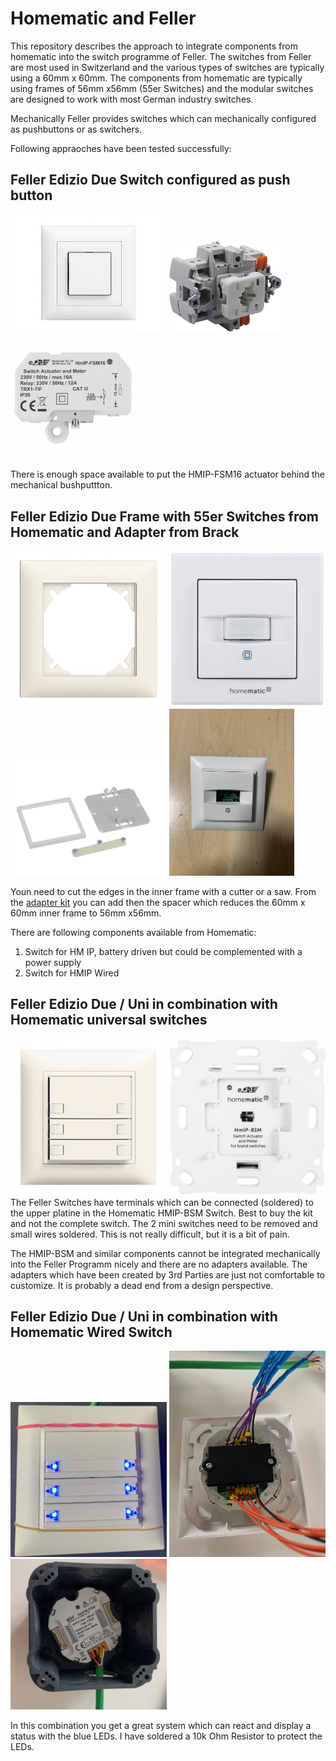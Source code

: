 # Homematic and Feller

This repository describes the approach to integrate components from homematic into the switch programme of Feller. The switches from Feller are most used in Switzerland and the various types of switches are typically using a 60mm x 60mm.
The components from homematic are typically using frames of 56mm x56mm (55er Switches) and the modular switches are designed to work with most German industry switches.

Mechanically Feller provides switches which can mechanically configured as pushbuttons or as switchers.

Following appraoches have been tested successfully:

## Feller Edizio Due Switch configured as push button 

[<img src="pictures/58073366_xxl.jpg" width="250"/>](image.png)
[<img src="pictures/DV_8_5023194_01_4c_CH_20180919104651.jpg" width="180"/>](image.png)  
[<img src="pictures/150239_w02_hausautomation_600x600.jpg" width="200"/>](image.png)

There is enough space available to put the HMIP-FSM16 actuator behind the mechanical bushputtton.

## Feller Edizio Due Frame with 55er Switches from Homematic and Adapter from Brack

[<img src="pictures/feller-ediziodue-1-fach-abdeckrahmen-weiss-rahmen-mit-einheitsausschnitt-up.jpg" width="250"/>](image.png)
[<img src="pictures/153835_f03_gehmiptaster_600x600.jpg" width="250"/>](image.png)
[<img src="pictures/51553818_xxl.jpg" width="250"/>](image.png)
[<img src="pictures/IMG_7514.jpeg" width="200"/>](image.png)

Youn need to cut the edges in the inner frame with a cutter or a saw.
From the [adapter kit](https://www.brack.ch/homematic-adapter-feller-ediziodue-fuer-wm55-geraete-195447) you can add then the spacer which reduces the 60mm x 60mm inner frame to 56mm x56mm.

There are following components available from Homematic:

1. Switch for HM IP, battery driven but could be complemented with a power supply
2. Switch for HMIP Wired

## Feller Edizio Due / Uni in combination with Homematic universal switches

[<img src="pictures/UNI_262A1_230x230px.jpg" width="250"/>](image.png)
[<img src="pictures/142720_f01_geaktor_600x600.jpg" width="250"/>](image.png)
The Feller Switches have terminals which can be connected (soldered) to the upper platine in the Homematic HMIP-BSM Switch. Best to buy the kit and not the complete switch. The 2 mini switches need to be removed and small wires soldered. This is not really difficult, but it is a bit of pain.

The HMIP-BSM and similar components cannot be integrated mechanically into the Feller Programm nicely and there are no adapters available. The adapters which have been created by 3rd Parties are just not comfortable to customize. It is probably a dead end from a design perspective.

## Feller Edizio Due / Uni in combination with Homematic Wired Switch

[<img src="pictures/IMG_7162.jpeg" width="250"/>](image.png)
[<img src="pictures/IMG_7159.jpeg" width="250"/>](image.png)
[<img src="pictures/IMG_7157.jpeg" width="250"/>](image.png)

In this combination you get a great system which can react and display a status with the blue LEDs.
I have soldered a 10k Ohm Resistor to protect the LEDs.









  


